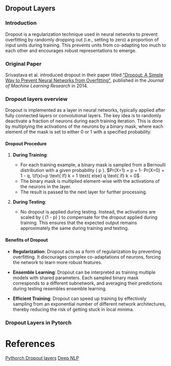 ## Dropout Layers

### Introduction

Dropout is a regularization technique used in neural networks to prevent overfitting by randomly dropping out (i.e., setting to zero) a proportion of input units during training. This prevents units from co-adapting too much to each other and encourages robust representations to emerge.

### Original Paper

Srivastava et al. introduced dropout in their paper titled ["Dropout: A Simple Way to Prevent Neural Networks from Overfitting"](http://www.jmlr.org/papers/volume15/srivastava14a/srivastava14a.pdf), published in the *Journal of Machine Learning Research* in 2014.

### Dropout layers overview

Dropout is implemented as a layer in neural networks, typically applied after fully connected layers or convolutional layers. The key idea is to randomly deactivate a fraction of neurons during each training iteration. This is done by multiplying the activations of the neurons by a binary mask, where each element of the mask is set to either 0 or 1 with a specified probability.

#### Dropout Procedure

1. **During Training**: 
   - For each training example, a binary mask is sampled from a Bernoulli distribution with a given probability \( p \). $Pr(X=1) = p = 1- Pr(X=0) = 1 - q, \\f(x)=p \text{ if} k = 1 \text{ else} q \text{ if} k = 0$
   - The binary mask is multiplied element-wise with the activations of the neurons in the layer.
   - The result is passed to the next layer for further processing.

2. **During Testing**:
   - No dropout is applied during testing. Instead, the activations are scaled by \( (1 - p) \) to compensate for the dropout applied during training. This ensures that the expected output remains approximately the same during training and testing.

#### Benefits of Dropout

- **Regularization**: Dropout acts as a form of regularization by preventing overfitting. It discourages complex co-adaptations of neurons, forcing the network to learn more robust features.
  
- **Ensemble Learning**: Dropout can be interpreted as training multiple models with shared parameters. Each sampled binary mask corresponds to a different subnetwork, and averaging their predictions during testing resembles ensemble learning.

- **Efficient Training**: Dropout can speed up training by effectively sampling from an exponential number of different network architectures, thereby reducing the risk of getting stuck in local minima.

### Dropout Layers in Pytorch


# References
[Pythorch Dropout layers](https://pytorch.org/docs/stable/nn.html#dropout-layers)
[Deep NLP](http://www.deepnlp.org/blog/probability-distribution-formulas)
